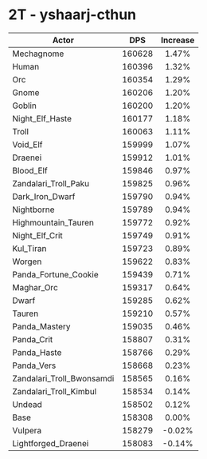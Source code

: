 # 2T - yshaarj-cthun
| Actor | DPS | Increase |
|---|:---:|:---:|
|Mechagnome|160628|1.47%|
|Human|160396|1.32%|
|Orc|160354|1.29%|
|Gnome|160206|1.20%|
|Goblin|160200|1.20%|
|Night_Elf_Haste|160177|1.18%|
|Troll|160063|1.11%|
|Void_Elf|159999|1.07%|
|Draenei|159912|1.01%|
|Blood_Elf|159846|0.97%|
|Zandalari_Troll_Paku|159825|0.96%|
|Dark_Iron_Dwarf|159790|0.94%|
|Nightborne|159789|0.94%|
|Highmountain_Tauren|159772|0.92%|
|Night_Elf_Crit|159749|0.91%|
|Kul_Tiran|159723|0.89%|
|Worgen|159622|0.83%|
|Panda_Fortune_Cookie|159439|0.71%|
|Maghar_Orc|159317|0.64%|
|Dwarf|159285|0.62%|
|Tauren|159210|0.57%|
|Panda_Mastery|159035|0.46%|
|Panda_Crit|158807|0.31%|
|Panda_Haste|158766|0.29%|
|Panda_Vers|158668|0.23%|
|Zandalari_Troll_Bwonsamdi|158565|0.16%|
|Zandalari_Troll_Kimbul|158534|0.14%|
|Undead|158502|0.12%|
|Base|158308|0.00%|
|Vulpera|158279|-0.02%|
|Lightforged_Draenei|158083|-0.14%|
